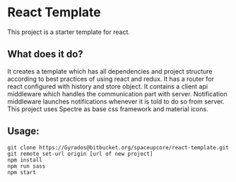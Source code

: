 # React Template

This project is a starter template for react.

## What does it do?

It creates a template which has all dependencies and project structure according to best practices of using react and redux. 
It has a router for react configured with history and store object.
It contains a client api middleware which handles the communication part with server.
Notification middleware launches notifications whenever it is told to do so from server.
This project uses Spectre as base css framework and material icons.


## Usage: 

```
git clone https://Gyrados@bitbucket.org/spaceupcore/react-template.git
git remote set-url origin [url of new project]
npm install
npm run sass
npm start
```



